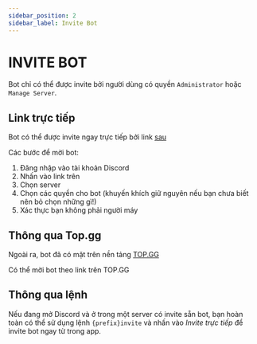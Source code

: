```yaml
---
sidebar_position: 2
sidebar_label: Invite Bot
---
```


# INVITE BOT

Bot chỉ có thể được invite bởi người dùng có quyền `Administrator` hoặc `Manage Server`.

## Link trực tiếp

Bot có thể được invite ngay trực tiếp bởi link [sau](https://discord.com/oauth2/authorize?client_id=786234973308715008&permissions=536267320439&scope=bot%20applications.commands)

Các bước để mời bot:

1. Đăng nhập vào tài khoản Discord
2. Nhấn vào link trên
3. Chọn server
4. Chọn các quyền cho bot (khuyến khích giữ nguyên nếu bạn chưa biết nên bỏ chọn những gì!)
5. Xác thực bạn không phải người máy

## Thông qua Top.gg

Ngoài ra, bot đã có mặt trên nền tảng [TOP.GG](https://top.gg/bot/786234973308715008)

Có thể mời bot theo link trên TOP.GG

## Thông qua lệnh

Nếu đang mở Discord và ở trong một server có invite sẵn bot, bạn hoàn toàn có thể sử dụng lệnh `{prefix}invite` và nhấn vào _Invite trực tiếp_ để invite bot ngay từ trong app.
